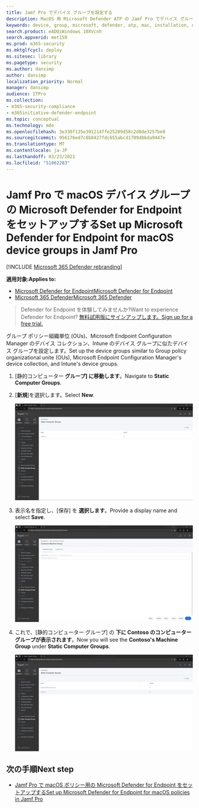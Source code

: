 ```yaml
---
title: Jamf Pro でデバイス グループを設定する
description: MacOS 用 Microsoft Defender ATP の Jamf Pro でデバイス グループを設定する方法について説明します。
keywords: device, group, microsoft, defender, atp, mac, installation, deploy, uninstallation, intune, jamfpro, macos, catalina, mojave, high sierra
search.product: eADQiWindows 10XVcnh
search.appverid: met150
ms.prod: m365-security
ms.mktglfcycl: deploy
ms.sitesec: library
ms.pagetype: security
ms.author: dansimp
author: dansimp
localization_priority: Normal
manager: dansimp
audience: ITPro
ms.collection:
- m365-security-compliance
- m365initiative-defender-endpoint
ms.topic: conceptual
ms.technology: mde
ms.openlocfilehash: 3e330f135e391214ffe25289d58c2d0de3257be0
ms.sourcegitcommit: 956176ed7c8b8427fdc655abcd1709d86da9447e
ms.translationtype: MT
ms.contentlocale: ja-JP
ms.lasthandoff: 03/23/2021
ms.locfileid: "51062283"
---
```

# <a name="set-up-microsoft-defender-for-endpoint-for-macos-device-groups-in-jamf-pro"></a><span data-ttu-id="50faf-104">Jamf Pro で macOS デバイス グループの Microsoft Defender for Endpoint をセットアップする</span><span class="sxs-lookup"><span data-stu-id="50faf-104">Set up Microsoft Defender for Endpoint for macOS device groups in Jamf Pro</span></span>

[!INCLUDE [Microsoft 365 Defender rebranding](../../includes/microsoft-defender.md)]

<span data-ttu-id="50faf-105">**適用対象:**</span><span class="sxs-lookup"><span data-stu-id="50faf-105">**Applies to:**</span></span>
- [<span data-ttu-id="50faf-106">Microsoft Defender for Endpoint</span><span class="sxs-lookup"><span data-stu-id="50faf-106">Microsoft Defender for Endpoint</span></span>](https://go.microsoft.com/fwlink/p/?linkid=2146631)
- [<span data-ttu-id="50faf-107">Microsoft 365 Defender</span><span class="sxs-lookup"><span data-stu-id="50faf-107">Microsoft 365 Defender</span></span>](https://go.microsoft.com/fwlink/?linkid=2118804)

> <span data-ttu-id="50faf-108">Defender for Endpoint を体験してみませんか?</span><span class="sxs-lookup"><span data-stu-id="50faf-108">Want to experience Defender for Endpoint?</span></span> [<span data-ttu-id="50faf-109">無料試用版にサインアップします。</span><span class="sxs-lookup"><span data-stu-id="50faf-109">Sign up for a free trial.</span></span>](https://www.microsoft.com/microsoft-365/windows/microsoft-defender-atp?ocid=docs-wdatp-investigateip-abovefoldlink)

<span data-ttu-id="50faf-110">グループ ポリシー組織単位 (OUs)、Microsoft Endpoint Configuration Manager のデバイス コレクション、Intune のデバイス グループに似たデバイス グループを設定します。</span><span class="sxs-lookup"><span data-stu-id="50faf-110">Set up the device groups similar to Group policy  organizational unite (OUs), Microsoft Endpoint Configuration Manager's device collection, and Intune's device groups.</span></span>

1. <span data-ttu-id="50faf-111">[静的コンピューター **グループ] に移動します**。</span><span class="sxs-lookup"><span data-stu-id="50faf-111">Navigate to **Static Computer Groups**.</span></span>

2. <span data-ttu-id="50faf-112">[**新規**]を選択します。</span><span class="sxs-lookup"><span data-stu-id="50faf-112">Select **New**.</span></span> 

    ![Jamf Pro1 のイメージ](images/jamf-pro-static-group.png)

3. <span data-ttu-id="50faf-114">表示名を指定し、[保存] を **選択します**。</span><span class="sxs-lookup"><span data-stu-id="50faf-114">Provide a display name and select **Save**.</span></span>

    ![Jamf Pro2 の画像](images/jamfpro-machine-group.png)

4. <span data-ttu-id="50faf-116">これで、[静的コンピューター グループ] の **下に Contoso のコンピューター** **グループが表示されます**。</span><span class="sxs-lookup"><span data-stu-id="50faf-116">Now you will see the **Contoso's Machine Group** under **Static Computer Groups**.</span></span>

    ![Jamf Pro3 の画像](images/contoso-machine-group.png)

## <a name="next-step"></a><span data-ttu-id="50faf-118">次の手順</span><span class="sxs-lookup"><span data-stu-id="50faf-118">Next step</span></span>
- [<span data-ttu-id="50faf-119">Jamf Pro で macOS ポリシー用の Microsoft Defender for Endpoint をセットアップする</span><span class="sxs-lookup"><span data-stu-id="50faf-119">Set up Microsoft Defender for Endpoint for macOS policies in Jamf Pro</span></span>](mac-jamfpro-policies.md)
